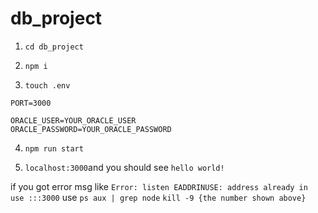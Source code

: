 # db_project

1. `cd db_project`

2. `npm i`

3. `touch .env`

```
PORT=3000

ORACLE_USER=YOUR_ORACLE_USER
ORACLE_PASSWORD=YOUR_ORACLE_PASSWORD
```

4. `npm run start`

5. `localhost:3000`and you should see `hello world!`

if you got error msg like `Error: listen EADDRINUSE: address already in use :::3000`
use `ps aux | grep node`
`kill -9 {the number shown above}`
